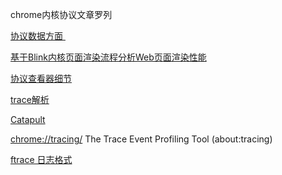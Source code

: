 chrome内核协议文章罗列


[协议数据方面 ](https://chromedevtools.github.io/devtools-protocol/tot/Network)
	 
[基于Blink内核页面渲染流程分析Web页面渲染性能](https://zhuanlan.zhihu.com/p/29003467)

[协议查看器细节](https://www.chromium.org/developers/how-tos/trace-event-profiling-tool/using-frameviewer)

[trace解析](https://docs.google.com/document/d/1CvAClvFfyA5R-PhYUmn5OOQtYMH4h6I0nSsKchNAySU/preview)

[Catapult](https://github.com/catapult-project/catapult)

[chrome://tracing/](http://dev.chromium.org/developers/how-tos/trace-event-profiling-tool)
      The Trace Event Profiling Tool (about:tracing)
      
 [ftrace 日志格式](https://rt.wiki.kernel.org/index.php/Ftrace)